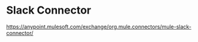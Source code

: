 Slack Connector
=================

https://anypoint.mulesoft.com/exchange/org.mule.connectors/mule-slack-connector/
